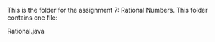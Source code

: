 This is the folder for the assignment 7: Rational Numbers. This folder contains one file:

Rational.java
